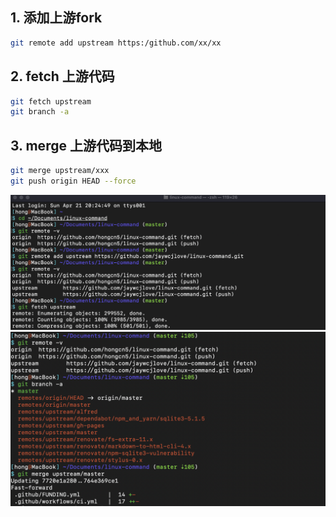 ## 1. 添加上游fork
```sh
git remote add upstream https:/github.com/xx/xx
```

## 2. fetch 上游代码
```sh
git fetch upstream
git branch -a
```

## 3. merge 上游代码到本地
```sh
git merge upstream/xxx
git push origin HEAD --force
```
![](https://raw.githubusercontent.com/hongcn5/image/main/Screenshot%202024-04-21%20at%2021.14.30.png)
![](https://raw.githubusercontent.com/hongcn5/image/main/Screenshot%202024-04-21%20at%2021.50.34.png)

